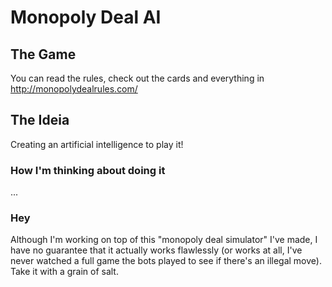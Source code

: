 # Monopoly Deal AI

## The Game
You can read the rules, check out the cards and everything in http://monopolydealrules.com/

## The Ideia
Creating an artificial intelligence to play it!

### How I'm thinking about doing it
...

### Hey
Although I'm working on top of this "monopoly deal simulator" I've made, I have no guarantee that it actually works flawlessly (or works at all, I've never watched a full game the bots played to see if there's an illegal move). Take it with a grain of salt.
